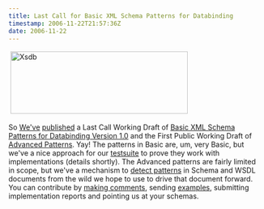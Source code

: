 ```yaml
---
title: Last Call for Basic XML Schema Patterns for Databinding
timestamp: 2006-11-22T21:57:36Z
date: 2006-11-22
---
```


<a href="http://www.w3.org/2002/ws/databinding"><img src="http://blog.whatfettle.com/xsdb.jpg" height="123" width="350" border="0" hspace="4" vspace="4" alt="Xsdb" /></a>
<p>So <a href="http://www.w3.org/2002/ws/databinding/">We've</a> <a href="http://www.w3.org/News/2006#item228">published</a> a Last Call Working Draft of <a href="http://www.w3.org/TR/2006/WD-xmlschema-patterns-20061122/">Basic XML Schema Patterns for Databinding Version 1.0</a> and the First Public Working Draft of <a href="http://www.w3.org/TR/2006/WD-xmlschema-patterns-advanced-20061122/">Advanced Patterns</a>. Yay! The patterns in Basic are, um, very Basic, but we've a nice approach for our <a href="http://www.w3.org/2002/ws/databinding/testsuite/">testsuite</a> to prove they work with implementations (details shortly). The Advanced patterns are fairly limited in scope, but we've a mechanism to <a href="http://www.w3.org/2002/ws/databinding/detector/">detect patterns</a> in Schema and WSDL documents from the wild we hope to use to drive that document forward. You can contribute by <a href="http://lists.w3.org/Archives/Public/public-xsd-databinding-comments/">making comments</a>, sending <a href="http://www.w3.org/2002/ws/databinding/examples/6/09/">examples</a>, submitting implementation reports and pointing us at your schemas.</p>
